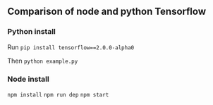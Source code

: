 ## Comparison of node and python Tensorflow

### Python install
Run `pip install tensorflow==2.0.0-alpha0`

Then `python example.py`

### Node install

`npm install`
`npm run dep`
`npm start`